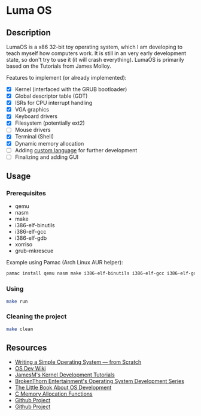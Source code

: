# Luma OS

## Description

LumaOS is a x86 32-bit toy operating system, which I am developing to teach myself how computers work.
It is still in an very early development state, so don't try to use it (it will crash everything).
LumaOS is primarily based on the Tutorials from James Molloy.

Features to implement (or already implemented):

- [x] Kernel (interfaced with the GRUB bootloader)
- [x] Global descriptor table (GDT)
- [x] ISRs for CPU interrupt handling
- [x] VGA graphics
- [x] Keyboard drivers
- [x] Filesystem (potentially ext2)
- [ ] Mouse drivers
- [x] Terminal (Shell)
- [x] Dynamic memory allocation
- [ ] Adding [custom language](https://github.com/lucamienert/lumalang) for further development
- [ ] Finalizing and adding GUI

## Usage

### Prerequisites

- qemu
- nasm
- make
- i386-elf-binutils
- i386-elf-gcc
- i386-elf-gdb
- xorriso
- grub-mkrescue

Example using Pamac (Arch Linux AUR helper):

```bash
pamac install qemu nasm make i386-elf-binutils i386-elf-gcc i386-elf-gdb xorriso grub-mkrescue
```

### Using

```bash
make run
```

### Cleaning the project

```bash
make clean
```

## Resources

- [Writing a Simple Operating System — from Scratch](https://www.cs.bham.ac.uk/~exr/lectures/opsys/10_11/lectures/os-dev.pdf)
- [OS Dev Wiki](https://wiki.osdev.org/Meaty_Skeleton)
- [JamesM's Kernel Development Tutorials](https://web.archive.org/web/20160412174753/http://www.jamesmolloy.co.uk/tutorial_html/index.html)
- [BrokenThorn Entertainment's Operating System Development Series](http://www.brokenthorn.com/Resources/OSDevIndex.html)
- [The Little Book About OS Development](https://littleosbook.github.io/)
- [C Memory Allocation Functions](http://www.sunshine2k.de/articles/coding/cmemalloc/cmemory.html)
- [Github Project](https://github.com/syedtaqi95/morphiOS)
- [Github Project](https://github.com/FRosner/FrOS)
